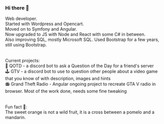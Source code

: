 ### Hi there 👋<br/>
Web developer.<br/>
Started with Wordpress and Opencart.<br/>
Moved on to Symfony and Angular.<br/>
Now upgraded to JS with Node and React with some C# in between.<br/>
Also improving SQL, mostly Microsoft SQL.
Used Bootstrap for a few years, still using Bootstrap.
<br/><br/><br/>
Current projects:<br/>
🙋 QOTD - a discord bot to ask a Question of the Day for a friend's server<br/>
🕹️ GTV - a discord bot to use to question other people about a video game that you know of with description, images and hints<br/>
📻 Grand Theft Radio - Angular ongoing project to recreate GTA V radio in browser. Most of the work done, needs some fine tweaking
<br/><br/><br/>
Fun fact 🤔:<br/>
The sweet orange is not a wild fruit, it is a cross between a pomelo and a mandarin.
